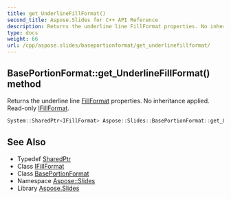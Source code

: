 ```yaml
---
title: get_UnderlineFillFormat()
second_title: Aspose.Slides for C++ API Reference
description: Returns the underline line FillFormat properties. No inheritance applied. Read-only IFillFormat.
type: docs
weight: 66
url: /cpp/aspose.slides/baseportionformat/get_underlinefillformat/
---
```

## BasePortionFormat::get_UnderlineFillFormat() method


Returns the underline line [FillFormat](../../fillformat/) properties. No inheritance applied. Read-only [IFillFormat](../../ifillformat/).

```cpp
System::SharedPtr<IFillFormat> Aspose::Slides::BasePortionFormat::get_UnderlineFillFormat() override
```

## See Also

* Typedef [SharedPtr](../../system/sharedptr/)
* Class [IFillFormat](../ifillformat/)
* Class [BasePortionFormat](./)
* Namespace [Aspose::Slides](../)
* Library [Aspose.Slides](../../)